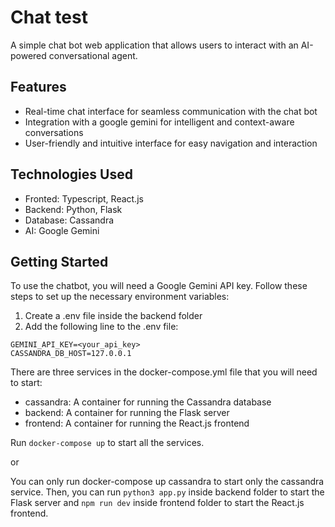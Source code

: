 # Chat test

A simple chat bot web application that allows users to interact with an AI-powered conversational agent.

## Features

- Real-time chat interface for seamless communication with the chat bot
- Integration with a google gemini for intelligent and context-aware conversations
- User-friendly and intuitive interface for easy navigation and interaction

## Technologies Used

- Fronted: Typescript, React.js
- Backend: Python, Flask
- Database: Cassandra
- AI: Google Gemini


## Getting Started

To use the chatbot, you will need a Google Gemini API key. Follow these steps to set up the necessary environment variables:

1. Create a .env file inside the backend folder
2. Add the following line to the .env file:
```
GEMINI_API_KEY=<your_api_key>
CASSANDRA_DB_HOST=127.0.0.1
```

There are three services in the docker-compose.yml file that you will need to start:
- cassandra: A container for running the Cassandra database
- backend: A container for running the Flask server
- frontend: A container for running the React.js frontend

Run `docker-compose up` to start all the services.

or

You can only run docker-compose up cassandra to start only the cassandra service. Then, you can run `python3 app.py` inside backend folder to start the Flask server and `npm run dev` inside frontend folder to start the React.js frontend.